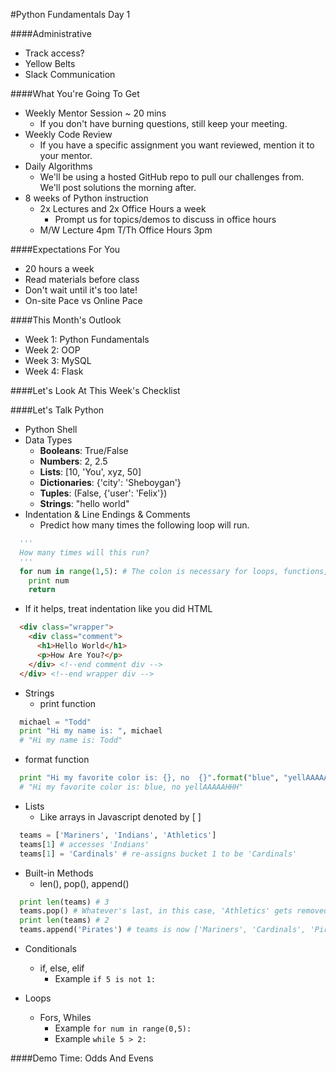 #Python Fundamentals Day 1

####Administrative
- Track access?
- Yellow Belts
- Slack Communication

####What You're Going To Get
- Weekly Mentor Session ~ 20 mins
  - If you don't have burning questions, still keep your meeting.
- Weekly Code Review
  - If you have a specific assignment you want reviewed, mention it to your mentor.
- Daily Algorithms
  - We'll be using a hosted GitHub repo to pull our challenges from.  We'll post solutions the morning after.
- 8 weeks of Python instruction
  - 2x Lectures and 2x Office Hours a week
    - Prompt us for topics/demos to discuss in office hours
  - M/W Lecture 4pm T/Th Office Hours 3pm

####Expectations For You
- 20 hours a week
- Read materials before class
- Don't wait until it's too late!
- On-site Pace vs Online Pace

####This Month's Outlook
- Week 1: Python Fundamentals
- Week 2: OOP
- Week 3: MySQL
- Week 4: Flask

####Let's Look At This Week's Checklist

####Let's Talk Python
- Python Shell
- Data Types
  - <b>Booleans</b>:  True/False
  - <b>Numbers</b>: 2, 2.5
  - <b>Lists</b>: [10, 'You', xyz, 50]
  - <b>Dictionaries</b>:  {'city': 'Sheboygan'}
  - <b>Tuples</b>:  (False, {'user': 'Felix'})
  - <b>Strings</b>: "hello world"
- Indentation & Line Endings & Comments
  - Predict how many times the following loop will run.
```python
  '''
  How many times will this run?
  '''
  for num in range(1,5): # The colon is necessary for loops, functions, conditionals
    print num
    return
```
  - If it helps, treat indentation like you did HTML
```html
  <div class="wrapper">
    <div class="comment">
      <h1>Hello World</h1>
      <p>How Are You?</p>
    </div> <!--end comment div -->
  </div> <!--end wrapper div -->
```
- Strings
  - print function
```python
  michael = "Todd"
  print "Hi my name is: ", michael
  # "Hi my name is: Todd"
```
  - format function
```python
  print "Hi my favorite color is: {}, no  {}".format("blue", "yellAAAAAHHH")
  # "Hi my favorite color is: blue, no yellAAAAAHHH"
```
- Lists
  - Like arrays in Javascript denoted by [ ]
```python
  teams = ['Mariners', 'Indians', 'Athletics']
  teams[1] # accesses 'Indians'
  teams[1] = 'Cardinals' # re-assigns bucket 1 to be 'Cardinals'
```
  - Built-in Methods
    - len(), pop(), append()
```python
  print len(teams) # 3
  teams.pop() # Whatever's last, in this case, 'Athletics' gets removed!
  print len(teams) # 2
  teams.append('Pirates') # teams is now ['Mariners', 'Cardinals', 'Pirates']
```
- Conditionals
  - if, else, elif
    - Example ```if 5 is not 1:```

- Loops
  - Fors, Whiles
    - Example ```for num in range(0,5):```
    - Example ```while 5 > 2:```

####Demo Time: Odds And Evens

